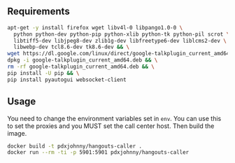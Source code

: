 Requirements
---

```bash
apt-get -y install firefox wget libv4l-0 libpango1.0-0 \
  python python-dev python-pip python-xlib python-tk python-pil scrot \
  libtiff5-dev libjpeg8-dev zlib1g-dev libfreetype6-dev liblcms2-dev \
  libwebp-dev tcl8.6-dev tk8.6-dev && \
wget https://dl.google.com/linux/direct/google-talkplugin_current_amd64.deb && \
dpkg -i google-talkplugin_current_amd64.deb && \
rm -rf google-talkplugin_current_amd64.deb && \
pip install -U pip && \
pip install pyautogui websocket-client
```

Usage
---

You need to change the environment variables set in `env`. You can use this to
set the proxies and you MUST set the call center host. Then build the image.

```bash
docker build -t pdxjohnny/hangouts-caller .
docker run --rm -ti -p 5901:5901 pdxjohnny/hangouts-caller
```
